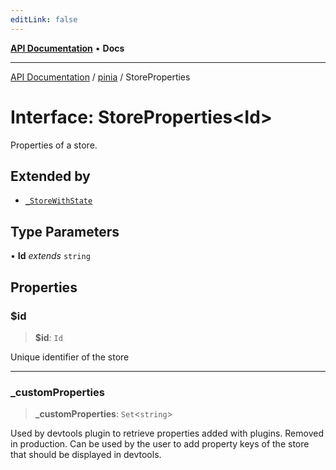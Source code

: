 ```yaml
---
editLink: false
---
```


[**API Documentation**](../../index.md) • **Docs**

***

[API Documentation](../../index.md) / [pinia](../index.md) / StoreProperties

# Interface: StoreProperties\<Id\>

Properties of a store.

## Extended by

- [`_StoreWithState`](StoreWithState.md)

## Type Parameters

• **Id** *extends* `string`

## Properties

### $id

> **$id**: `Id`

Unique identifier of the store

***

### \_customProperties

> **\_customProperties**: `Set`\<`string`\>

Used by devtools plugin to retrieve properties added with plugins. Removed
in production. Can be used by the user to add property keys of the store
that should be displayed in devtools.
